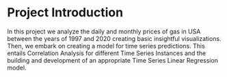 # Project Introduction
In this project we analyze the daily and monthly prices of gas in USA between the years of 1997 and 2020 creating basic insightful visualizations. Then, we embark on creating a model for time series predictions. This entails Correlation Analysis for different Time Series Instances and the building and development of an appropriate Time Series Linear Regression model.
